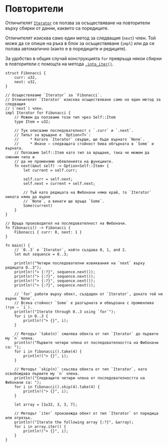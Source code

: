 # Повторители

Отличителят [`Iterator`][iter] се ползва за осъществяване на повторители върху
сбирки от данни, каквито са поредиците.

Отличителят изисква само един метод за следващия (`next`) член. Той може да се
опише на ръка в блок за осъществяване (`impl`) или да се ползва автоматично
(както е в поредиците и редиците).

За удобство в общия случай конструкцията `for` превръща някои сбирки в
повторители с помощта на метода [`.into_iter()`][intoiter].

```rust,editable
struct Fibonacci {
    curr: u32,
    next: u32,
}

// Осъществяваме `Iterator` за `Fibonacci`.
// Отличителят `Iterator` изисква осъществяване само на един метод за следващия
// (`next`) член.
impl Iterator for Fibonacci {
    // Можем да ползваме този тип чрез Self::Item
    type Item = u32;

    // Тук описваме последователност с `.curr` и `.next`.
    // Типът за връщане е `Option<T>`:
    //     * Когато `Iterator` свърши, ще бъде върнато `None`.
    //     * Иначе – следващата стойност бива обгърната в `Some` и върната.
    // Ползваме Self::Item като тип за връщане, така че можем да сменим типа и
    // да не променяме обявленията на функциите.
    fn next(&mut self) -> Option<Self::Item> {
        let current = self.curr;

        self.curr = self.next;
        self.next = current + self.next;

        // Тъй като редицата на Фибоначи няма край, то `Iterator` никога няма да върне
        // `None`, а винаги ще връща `Some`.
        Some(current)
    }
}

// Връща производител на последователност на Фибоначи.
fn fibonacci() -> Fibonacci {
    Fibonacci { curr: 0, next: 1 }
}

fn main() {
    // `0..3` е `Iterator`, който създава 0, 1, and 2.
    let mut sequence = 0..3;

    println!("Четири последователни извиквания на `next` върху редицата 0..3");
    println!("> {:?}", sequence.next());
    println!("> {:?}", sequence.next());
    println!("> {:?}", sequence.next());
    println!("> {:?}", sequence.next());

    // `for` работи върху обект, създаден от `Iterator`, докато той не върне `None`.
    // Всяка стойност `Some` е разгърната и обвързана с променлива (тук – `i`).
    println!("Iterate through 0..3 using `for`");
    for i in 0..3 {
        println!("> {}", i);
    }

    // Методът `take(n)` смалява обекта от тип `Iterator` до първите му `n` члена.
    println!("Първите четири члена от последователността на Фибоначи са: ");
    for i in fibonacci().take(4) {
        println!("> {}", i);
    }

    // Методът `skip(n)` скъсява обекта от тип `Iterator`, като освобождава първите му `n` члена.
    println!("Следващите четири члена от последователността на Фибоначи са: ");
    for i in fibonacci().skip(4).take(4) {
        println!("> {}", i);
    }

    let array = [1u32, 3, 3, 7];

    // Методът `iter` произвежда обект от тип `Iterator` от поредица или отрязък.
    println!("Iterate the following array {:?}", &array);
    for i in array.iter() {
        println!("> {}", i);
    }
}
```


[intoiter]: https://doc.rust-lang.org/std/iter/trait.IntoIterator.html
[iter]: https://doc.rust-lang.org/core/iter/trait.Iterator.html
